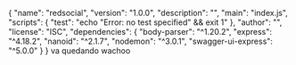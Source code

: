 {
  "name": "redsocial",
  "version": "1.0.0",
  "description": "",
  "main": "index.js",
  "scripts": {
    "test": "echo \"Error: no test specified\" && exit 1"
  },
  "author": "",
  "license": "ISC",
  "dependencies": {
    "body-parser": "^1.20.2",
    "express": "^4.18.2",
    "nanoid": "^2.1.7",
    "nodemon": "^3.0.1",
    "swagger-ui-express": "^5.0.0"
  }
}
va quedando wachoo